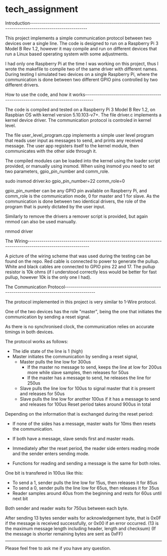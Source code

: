 # tech_assignment


Introduction----------------------------------------------------------------------------------------------------------

This project implements a simple communication protocol between two devices over a single line.
The code is designed to run on a Raspberry Pi 3 Model B Rev 1.2, however it may compile and run on different devices that
run a Linux based operating system with some adjustments.

I had only one Raspberry Pi at the time I was working on this project, thus I wrote the makefile to compile two of the same
driver with different names. During testing I simulated two devices on a single Raspberry Pi, where the communication is
done between two different GPIO pins controlled by two different drivers.

How to use the code, and how it works----------------------------------------------------------------------------------

The code is compiled and tested on a Raspberry Pi 3 Model B Rev 1.2, on Raspbian OS with kernel version 5.10.103-v7+.
The file driver.c implements a kernel device driver. The communication protocol is controled in kernel level.

The file user_level_program.cpp implements a simple user level program that reads user input as messages to send, and prints
any received message. The user app registers itself to the kernel module, then communicates with the other side through it.

The compiled modules can be loaded into the kernel using the loader script provided, or manually using insmod.
When using insmod you need to set two parameters, gpio_pin_number and comm_role.

sudo insmod driver.ko gpio_pin_number=22 comm_role=0

gpio_pin_number can be any GPIO pin available on Raspberry Pi, and comm_role is the communication mode, 0 for master and 1 for slave.
As the communication is done between two identical drivers, the role of the program that is purely dictated by the user input.

Similarly to remove the drivers a remover script is provided, but again rmmod can also be used manually.

rmmod driver

The Wiring-------------------------------------------------------------------------------------------------------------

A picture of the wiring scheme that was used during the testing can be found on the repo.
Red cable is connected to power to generate the pullup.
White and black cables are connected to GPIO pins 22 and 17.
The pullup resistor is 10k ohms (if I understood correctly less would be better for fast pullup, however 10k is the only one I had).

The Communication Protocol---------------------------------------------------------------------------------------------

The protocol implemented in this project is very similar to 1-Wire protocol.

One of the two devices has the role "master", being the one that initiates the communication by sending a reset signal.

As there is no synchronised clock, the communication relies on accurate timings in both devices.

The protocol works as follows:
- The idle state of the line is 1 (high)
- Master initiates the communication by sending a reset signal,
    - Master pulls the line low for 300us
        - If the master no message to send, keeps the line at low for 200us more while slave samples, then releases for 50us
        - If the master has a message to send, he releases the line for 250us 
    - Slave pulls the line low for 100us to signal master that it is present and releases for 50us
    - Slave pulls the line low for another 100us if it has a message to send and releases for 100us
Reset period takes around 900us in total

Depending on the information that is exchanged during the reset period:
- If none of the sides has a message, master waits for 10ms then resets the communication.
- If both have a message, slave sends first and master reads.

- Immediately after the reset period, the reader side enters reading mode and the sender enters sending mode.
- Functions for reading and sending a message is the same for both roles.

One bit is transfered in 100us like this:
- To send a 1, sender pulls the line low for 15us, then releases it for 85us
- To send a 0, sender pulls the line low for 65us, then releases it for 35us
- Reader samples around 40us from the beginning and rests for 60us until next bit

Both sender and reader waits for 750us between each byte.

After sending 13 bytes sender waits for acknowledgement byte, that is 0x0F if the message is received successfully, or 0x00 if an error occurred.
(13 is the maximum message length including header, length and checksum) (If the message is shorter remaining bytes are sent as 0xFF)

-------------------------------------------------------------------------------------------------------------------------

Please feel free to ask me if you have any question.